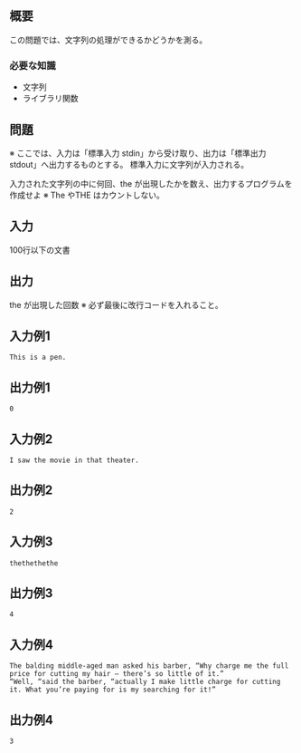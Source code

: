 
概要
------
この問題では、文字列の処理ができるかどうかを測る。

### 必要な知識
* 文字列
* ライブラリ関数


問題
------
※ ここでは、入力は「標準入力 stdin」から受け取り、出力は「標準出力 stdout」へ出力するものとする。
標準入力に文字列が入力される。

入力された文字列の中に何回、the が出現したかを数え、出力するプログラムを作成せよ
※ The やTHE はカウントしない。


入力
-----------
100行以下の文書


出力
-----------
the が出現した回数
※ 必ず最後に改行コードを入れること。


入力例1
-----------
    This is a pen.


出力例1
-----------
    0


入力例2
-----------
    I saw the movie in that theater.


出力例2
-----------
    2



入力例3
-----------
    thethethethe


出力例3
-----------
    4



入力例4
-----------
    The balding middle-aged man asked his barber, “Why charge me the full price for cutting my hair — there’s so little of it.”
    “Well, “said the barber, “actually I make little charge for cutting it. What you’re paying for is my searching for it!”


出力例4
-----------
    3



